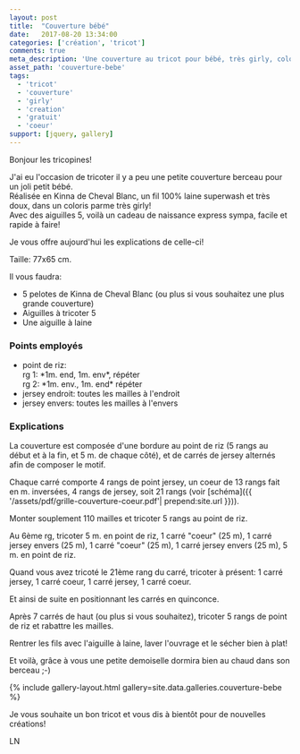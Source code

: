 ```yaml
---
layout: post
title:  "Couverture bébé"
date:   2017-08-20 13:34:00
categories: ['création', 'tricot']
comments: true
meta_description: 'Une couverture au tricot pour bébé, très girly, coloris parme, avec des motifs coeurs'
asset_path: 'couverture-bebe'
tags:
  - 'tricot'
  - 'couverture'
  - 'girly'
  - 'creation'
  - 'gratuit'
  - 'coeur'
support: [jquery, gallery]
---
```


Bonjour les tricopines!

J'ai eu l'occasion de tricoter il y a peu une petite couverture berceau pour un joli petit bébé.  
Réalisée en Kinna de Cheval Blanc, un fil 100% laine superwash et très doux, dans un coloris parme très girly!  
Avec des aiguilles 5, voilà un cadeau de naissance express sympa, facile et rapide à faire!

Je vous offre aujourd'hui les explications de celle-ci!

Taille: 77x65 cm.

Il vous faudra:

* 5 pelotes de Kinna de Cheval Blanc (ou plus si vous souhaitez une plus grande couverture)
* Aiguilles à tricoter 5
* Une aiguille à laine

### Points employés

* point de riz:  
  rg 1: \*1m. end, 1m. env\*, répéter  
  rg 2: \*1m. env., 1m. end\* répéter
* jersey endroit: toutes les mailles à l'endroit
* jersey envers: toutes les mailles à l'envers

### Explications

La couverture est composée d'une bordure au point de riz (5 rangs au début et à la fin, et 5 m. de chaque côté), et de carrés de jersey alternés afin de composer le motif.  

Chaque carré comporte 4 rangs de point jersey, un coeur de 13 rangs fait en m. inversées, 4 rangs de jersey, soit 21 rangs (voir [schéma]({{ '/assets/pdf/grille-couverture-coeur.pdf'| prepend:site.url }})).  

Monter souplement 110 mailles et tricoter 5 rangs au point de riz.

Au 6ème rg, tricoter 5 m. en point de riz, 1 carré "coeur" (25 m), 1 carré jersey envers (25 m), 1 carré "coeur" (25 m), 1 carré jersey envers (25 m), 5 m. en point de riz.

Quand vous avez tricoté le 21ème rang du carré, tricoter à présent: 1 carré jersey, 1 carré coeur, 1 carré jersey, 1 carré coeur.

Et ainsi de suite en positionnant les carrés en quinconce.

Après 7 carrés de haut (ou plus si vous souhaitez), tricoter 5 rangs de point de riz et rabattre les mailles.

Rentrer les fils avec l'aiguille à laine, laver l'ouvrage et le sécher bien à plat!

Et voilà, grâce à vous une petite demoiselle dormira bien au chaud dans son berceau ;-)

{% include gallery-layout.html gallery=site.data.galleries.couverture-bebe %}

Je vous souhaite un bon tricot et vous dis à bientôt pour de nouvelles créations!

LN

